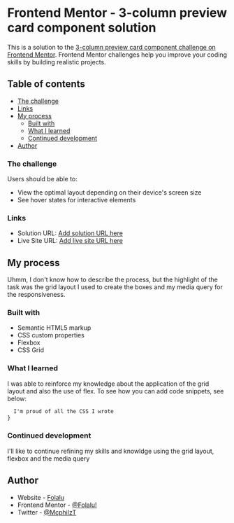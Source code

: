 # Frontend Mentor - 3-column preview card component solution

This is a solution to the [3-column preview card component challenge on Frontend Mentor](https://www.frontendmentor.io/challenges/3column-preview-card-component-pH92eAR2-). Frontend Mentor challenges help you improve your coding skills by building realistic projects. 

## Table of contents
  - [The challenge](#the-challenge)
  - [Links](#links)
- [My process](#my-process)
  - [Built with](#built-with)
  - [What I learned](#what-i-learned)
  - [Continued development](#continued-development)
- [Author](#author)

### The challenge

Users should be able to:

- View the optimal layout depending on their device's screen size
- See hover states for interactive elements


### Links

- Solution URL: [Add solution URL here](https://your-solution-url.com)
- Live Site URL: [Add live site URL here](https://your-live-site-url.com)

## My process
Uhmm, I don't know how to describe the process, but the highlight of the task was the grid layout I used to create the boxes and my media query for the responsiveness.
### Built with

- Semantic HTML5 markup
- CSS custom properties
- Flexbox
- CSS Grid

### What I learned

I was able to reinforce my knowledge about the application of the grid layout and also the use of flex.
To see how you can add code snippets, see below:


```css
  I'm proud of all the CSS I wrote
}
```

### Continued development

I'll like to continue refining my skills and knowldge using the grid layout, flexbox and the media query


## Author

- Website - [Folalu](https://www.your-site.com)
- Frontend Mentor - [@Folalu!](https://www.frontendmentor.io/profile/Folalu!)
- Twitter - [@McphilzT](https://www.twitter.com/McphilzT)

